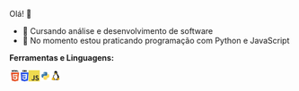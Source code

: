 Olá! 👋

- 📝 Cursando análise e desenvolvimento de software
- 🌱 No momento estou praticando programação com Python e JavaScript

**Ferramentas e Linguagens:**

<img align="left" height="20" src="./images/html.png">
<img align="left" height="20" src="./images/css.png">
<img align="left" height="20" src="./images/javascript.png">
<img align="left" height="20" src="./images/python.png">
<img align="left" height="20" src="./images/linux.png">
